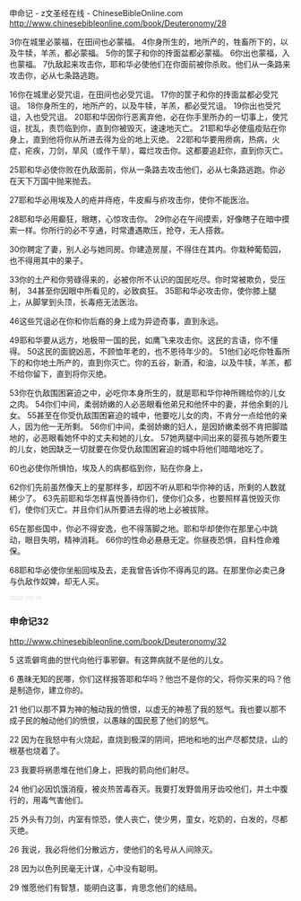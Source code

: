 申命记 - z文圣经在线 - ChineseBibleOnline.com
http://www.chinesebibleonline.com/book/Deuteronomy/28

3你在城里必蒙福，在田间也必蒙福。
4你身所生的，地所产的，牲畜所下的，以及牛犊，羊羔，都必蒙福。
5你的筐子和你的抟面盆都必蒙福。
6你出也蒙福，入也蒙福。
7仇敌起来攻击你，耶和华必使他们在你面前被你杀败。他们从一条路来攻击你，必从七条路逃跑。

16你在城里必受咒诅，在田间也必受咒诅。
17你的筐子和你的抟面盆都必受咒诅。
18你身所生的，地所产的，以及牛犊，羊羔，都必受咒诅。
19你出也受咒诅，入也受咒诅。
20耶和华因你行恶离弃他，必在你手里所办的一切事上，使咒诅，扰乱，责罚临到你，直到你被毁灭，速速地灭亡。
21耶和华必使瘟疫贴在你身上，直到他将你从所进去得为业的地上灭绝。
22耶和华要用痨病，热病，火症，疟疾，刀剑，旱风（或作干旱），霉烂攻击你。这都要追赶你，直到你灭亡。

25耶和华必使你败在仇敌面前，你从一条路去攻击他们，必从七条路逃跑。你必在天下万国中抛来抛去。

27耶和华必用埃及人的疮并痔疮，牛皮癣与疥攻击你，使你不能医治。

28耶和华必用癫狂，眼瞎，心惊攻击你。
29你必在午间摸索，好像瞎子在暗中摸索一样。你所行的必不亨通，时常遭遇欺压，抢夺，无人搭救。

30你聘定了妻，别人必与她同房。你建造房屋，不得住在其内。你栽种葡萄园，也不得用其中的果子。

33你的土产和你劳碌得来的，必被你所不认识的国民吃尽。你时常被欺负，受压制，
34甚至你因眼中所看见的，必致疯狂。
35耶和华必攻击你，使你膝上腿上，从脚掌到头顶，长毒疮无法医治。

46这些咒诅必在你和你后裔的身上成为异迹奇事，直到永远。

49耶和华要从远方，地极带一国的民，如鹰飞来攻击你。这民的言语，你不懂得。
50这民的面貌凶恶，不顾恤年老的，也不恩待年少的。
51他们必吃你牲畜所下的和你地土所产的，直到你灭亡。你的五谷，新酒，和油，以及牛犊，羊羔，都不给你留下，直到将你灭绝。

53你在仇敌围困窘迫之中，必吃你本身所生的，就是耶和华你神所赐给你的儿女之肉。
54你们中间，柔弱娇嫩的人必恶眼看他弟兄和他怀中的妻，并他余剩的儿女。
55甚至在你受仇敌围困窘迫的城中，他要吃儿女的肉，不肯分一点给他的亲人，因为他一无所剩。
56你们中间，柔弱娇嫩的妇人，是因娇嫩柔弱不肯把脚踏地的，必恶眼看她怀中的丈夫和她的儿女。
57她两腿中间出来的婴孩与她所要生的儿女，她因缺乏一切就要在你受仇敌围困窘迫的城中将他们暗暗地吃了。

60也必使你所惧怕，埃及人的病都临到你，贴在你身上，

62你们先前虽然像天上的星那样多，却因不听从耶和华你神的话，所剩的人数就稀少了。
63先前耶和华怎样喜悦善待你们，使你们众多，也要照样喜悦毁灭你们，使你们灭亡。并且你们从所要进去得的地上必被拔除。

65在那些国中，你必不得安逸，也不得落脚之地。耶和华却使你在那里心中跳动，眼目失明，精神消耗。
66你的性命必悬悬无定。你昼夜恐惧，自料性命难保。

68耶和华必使你坐船回埃及去，走我曾告诉你不得再见的路。在那里你必卖己身与仇敌作奴婢，却无人买。

<font size="1" style="color:#DCDCDC">2022-03-14</font>

### 申命记32
http://www.chinesebibleonline.com/book/Deuteronomy/32

5
这乖僻弯曲的世代向他行事邪僻。有这弊病就不是他的儿女。

6
愚昧无知的民哪，你们这样报答耶和华吗？他岂不是你的父，将你买来的吗？他是制造你，建立你的。

21
他们以那不算为神的触动我的愤恨，以虚无的神惹了我的怒气。我也要以那不成子民的触动他们的愤恨，以愚昧的国民惹了他们的怒气。

22
因为在我怒中有火烧起，直烧到极深的阴间，把地和地的出产尽都焚烧，山的根基也烧着了。

23
我要将祸患堆在他们身上，把我的箭向他们射尽。

24
他们必因饥饿消瘦，被炎热苦毒吞灭。我要打发野兽用牙齿咬他们，并土中腹行的，用毒气害他们。

25
外头有刀剑，内室有惊恐，使人丧亡，使少男，童女，吃奶的，白发的，尽都灭绝。

26
我说，我必将他们分散远方，使他们的名号从人间除灭。

28
因为以色列民毫无计谋，心中没有聪明。

29
惟愿他们有智慧，能明白这事，肯思念他们的结局。
